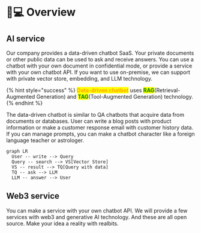 # 👨💻 Overview

## AI service

Our company provides a data-driven chatbot SaaS. Your private documents or other public data can be used to ask and receive answers. You can use a chatbot with your own document in confidential mode, or provide a service with your own chatbot API. If you want to use on-premise, we can support with private vector store, embedding, and LLM technology.

{% hint style="success" %}
<mark style="color:orange;">**Data-driven chatbot**</mark> uses <mark style="color:green;">**RAG**</mark>(Retrieval-Augmented Generation) and <mark style="color:green;">**TAG**</mark>(Tool-Augmented Generation) technology.
{% endhint %}

The data-driven chatbot is similar to QA chatbots that acquire data from documents or databases. User can write a blog posts with product information or make a customer response email with customer history data. If you can manage prompts, you can make a chatbot character like a foreign language teacher or astrologer.

```mermaid
graph LR
  User -- write --> Query
  Query -- search --> VS[Vector Store]
  VS -- result --> TQ[Query with data]
  TQ -- ask --> LLM
  LLM -- answer --> User
```



## Web3 service

You can make a service with your own chatbot API. We will provide a few services with web3 and generative AI technology. And these are all open source. Make your idea a reality with realbits.
